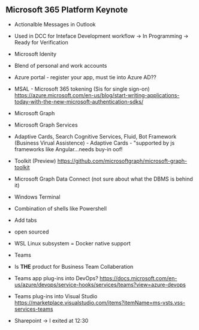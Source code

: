 ## Microsoft 365 Platform Keynote ##

 - Actionalble Messages in Outlook
  - Used in DCC for Inteface Development workflow -> In Programming -> Ready for Verification

 - Microsoft Idenity
  - Blend of personal and work accounts
  - Azure portal - register your app, must tie into Azure AD??
  - MSAL - Microsoft 365 tokening (Sis for single sign-on) https://azure.microsoft.com/en-us/blog/start-writing-applications-today-with-the-new-microsoft-authentication-sdks/

 - Microsoft Graph
  - Microsoft Graph Services
   - Adaptive Cards, Search Cognitive Services, Fluid, Bot Framework (Business Virual Assistence)
    - Adaptive Cards - "supported by js frameworks like Angular...needs buy-in oof!
   - Toolkit (Preview) https://github.com/microsoftgraph/microsoft-graph-toolkit
  - Microsoft Graph Data Connect (not sure about what the DBMS is behind it)

 - Windows Terminal
  - Combination of shells like Powershell
  - Add tabs
  - open sourced
  - WSL Linux subsystem
   = Docker native support

 - Teams
  - Is **THE** product for Business Team Collaberation
  - Teams app plug-ins into DevOps? https://docs.microsoft.com/en-us/azure/devops/service-hooks/services/teams?view=azure-devops
  - Teams plug-ins into Visual Studio https://marketplace.visualstudio.com/items?itemName=ms-vsts.vss-services-teams

 - Sharepoint -> I exited at 12:30